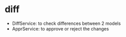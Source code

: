 # diff
- DiffService: to check differences between 2 models
- ApprService: to approve or reject the changes